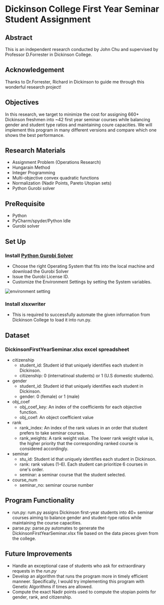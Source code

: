 # Dickinson College First Year Seminar Student Assignment

## Abstract
This is an independent research conducted by John Chu and supervised by Professor D.Forrester in Dickinson College. 

## Acknowledgement
Thanks to Dr.Forrester, Richard in Dickinson to guide me through this wonderful research project!

## Objectives
In this research, we target to minimize the cost for assigning 660+ Dickinson freshmen into ~42 first year seminar courses while balancing gender and student type ratios and maintaining coure capacities. We will implement this program in many different versions and compare which one shows the best performance. 


## Research Materials

- Assignment Problem (Operations Research)
- Hungarain Method
- Integer Programming
- Multi-objective convex quadratic functions
- Normalization (Nadir Points, Pareto Utopian sets)
- Python Gurobi solver

## PreRequisite
 - Python
 - PyCharm/spyder/Python Idle
 - Gurobi solver

## Set Up

### Install [Python Gurobi Solver](https://www.gurobi.com/downloads/gurobi-software/)

- Choose the right Operating System that fits into the local machine and download the Gurobi Solver
- Issue the Gurobi License ID. 
- Customize the Environment Settings by setting the System variables.

![environment setting](https://user-images.githubusercontent.com/35699839/201580110-9a733a25-05d4-4240-a7f1-f336c2e76b5a.png)

### Install xlsxwriter
- This is required to successfully automate the given information from Dickinson College to load it into run.py.

## Dataset

  ### DickinsonFirstYearSeminar.xlsx excel spreadsheet
  - citizenship
    - student_id: Student id that uniquely identifies each student in Dickinson.
    - citizenship: 0 (internatinoal students) or 1 (U.S domestic students).
  - gender
    - student_id: Student id that uniquely identifies each student in Dickinson.
    - gender: 0 (female) or 1 (male)
  - obj_coef
    - obj_coef_key: An index of the coefficients for each objective function.
    - obj_coef: An object coefficient value
  - rank
    - rank_index: An index of the rank values in an order that student prefers to take seminar courses.
    - rank_weights: A rank weight value. The lower rank weight value is, the higher priority that the corresponding ranked course is considered accordingly.
  - seminar
    - stu_id: Student id that uniquely identifies each student in Dickinson.
    - rank: rank values (1-6). Each student can prioritize 6 courses in one's order.
    - seminar: a seminar course that the student selected.
  - course_num
    - seminar_no: seminar course number
    
  ## Program Functionality
  
  - run.py: rum.py assigns Dickinson first-year students into 40+ seminar courses aiming to balance gender and student-type ratios while maintaining the course capacities.
  - parse.py: parse.py automates to generate the DickinsonFirstYearSeminar.xlsx file based on the data pieces given from the college.
    
  ## Future Improvements
 
  - Handle an exceptional case of students who ask for extraordinary requests in the *run.py*
  - Develop an algorithm that runs the program more in timely efficient manneer. Specifically, I would try implementing this program with Genetic Algorithms if times are allowed.
  - Compute the exact Nadir points used to compute the utopian points for gender, rank, and citizenship.


